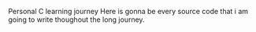 Personal C learning journey
Here is gonna be every source code that i am going to write thoughout the long journey.

